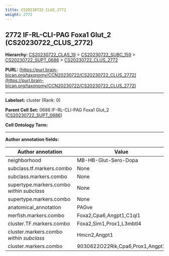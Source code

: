 ```yaml
---
title: CS20230722_CLUS_2772
weight: 2772
---
```

## 2772 IF-RL-CLI-PAG Foxa1 Glut_2 (CS20230722_CLUS_2772)
<b>Hierarchy: </b>
[CS20230722_CLAS_19](../CS20230722_CLAS_19) >
[CS20230722_SUBC_159](../CS20230722_SUBC_159) >
[CS20230722_SUPT_0686](../CS20230722_SUPT_0686) >
[CS20230722_CLUS_2772](../CS20230722_CLUS_2772)

**PURL:** [https://purl.brain-bican.org/taxonomy/CCN20230722/CS20230722_CLUS_2772](https://purl.brain-bican.org/taxonomy/CCN20230722/CS20230722_CLUS_2772)

---


**Labelset:** cluster (Rank: 0)

**Parent Cell Set:** 0686 IF-RL-CLI-PAG Foxa1 Glut_2 ([CS20230722_SUPT_0686](../CS20230722_SUPT_0686))



**Cell Ontology Term:** 

[MARKER GENES.]: #


---

[TRANSFERRED ANNOTATIONS.]: #


[AUTHOR ANNOTATION FIELDS.]: #


**Author annotation fields:**

| Author annotation | Value |
|-------------------|-------|
|neighborhood|MB-HB-Glut-Sero-Dopa|
|subclass.tf.markers.combo|None|
|subclass.markers.combo|None|
|supertype.markers.combo _within subclass_|None|
|supertype.markers.combo|None|
|anatomical_annotation|PAGve|
|merfish.markers.combo|Foxa2,Cpa6,Angpt1,C1ql1|
|cluster.TF.markers.combo|Foxa2,Sim1,Prox1,L3mbtl4|
|cluster.markers.combo _within subclass_|Hmcn2,Angpt1|
|cluster.markers.combo|9030622O22Rik,Cpa6,Prox1,Angpt1|
